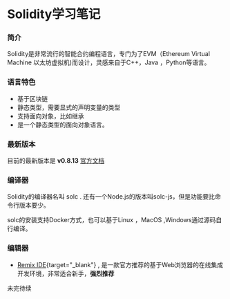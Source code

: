 # Solidity学习笔记

### 简介

Solidity是非常流行的智能合约编程语言，专门为了EVM（Ethereum Virtual Machine 以太坊虚拟机)而设计，灵感来自于C++，Java ，Python等语言。

### 语言特色

+ 基于区块链
+ 静态类型，需要显式的声明变量的类型
+ 支持面向对象，比如继承
+ 是一个静态类型的面向对象语言。

### 最新版本
  
  目前的最新版本是 **v0.8.13** [官方文档](https://docs.soliditylang.org/en/v0.8.13/)
  
### 编译器

  Solidity的编译器名叫 solc . 还有一个Node.js的版本叫solc-js，但是功能要比命令行版本要少。
  
  solc的安装支持Docker方式，也可以基于Linux ，MacOS ,Windows通过源码自行编译。 

### 编辑器

+ [Remix IDE](https://remix.ethereum.org/){target="_blank"} , 是一款官方推荐的基于Web浏览器的在线集成开发环境，非常适合新手，**强烈推荐**

未完待续
